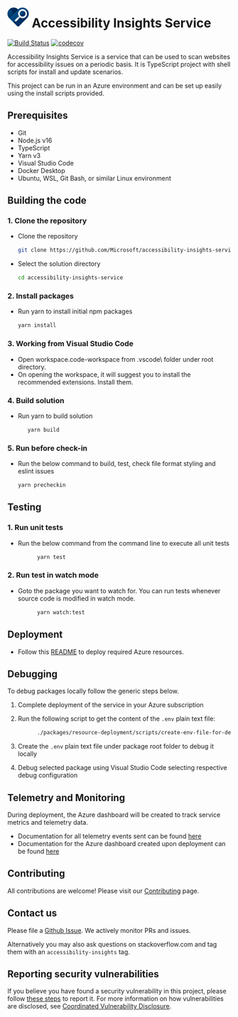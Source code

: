 <!--
Copyright (c) Microsoft Corporation. All rights reserved.
Licensed under the MIT License.
-->

# ![Product Logo](./icons/brand/blue/brand-blue-48px.png) Accessibility Insights Service

[![Build Status](https://dev.azure.com/accessibility-insights/Accessibility%20Insights%20Service/_apis/build/status/Accessibility-Insights-Service%20CI?branchName=main)](https://dev.azure.com/accessibility-insights/Accessibility%20Insights%20Service/_build/latest?definitionId=28&branchName=main)
[![codecov](https://codecov.io/gh/microsoft/accessibility-insights-service/branch/main/graph/badge.svg)](https://codecov.io/gh/microsoft/accessibility-insights-service)

Accessibility Insights Service is a service that can be used to scan websites for accessibility issues on a periodic basis. It is TypeScript project with shell scripts for install and update scenarios.

This project can be run in an Azure environment and can be set up easily using the install scripts provided.

## Prerequisites

-   Git
-   Node.js v16
-   TypeScript
-   Yarn v3
-   Visual Studio Code
-   Docker Desktop
-   Ubuntu, WSL, Git Bash, or similar Linux environment

## Building the code

### 1. Clone the repository

-   Clone the repository

    ```bash
    git clone https://github.com/Microsoft/accessibility-insights-service.git
    ```

-   Select the solution directory

    ```bash
    cd accessibility-insights-service
    ```

### 2. Install packages

-   Run yarn to install initial npm packages

    ```bash
    yarn install
    ```

### 3. Working from Visual Studio Code

-   Open workspace.code-workspace from .vscode\ folder under root directory.
-   On opening the workspace, it will suggest you to install the recommended extensions. Install them.

### 4. Build solution

-   Run yarn to build solution

    ```bash
       yarn build
    ```

### 5. Run before check-in

-   Run the below command to build, test, check file format styling and eslint issues
    ```bash
    yarn precheckin
    ```

## Testing

### 1. Run unit tests

-   Run the below command from the command line to execute all unit tests

    ```bash
          yarn test
    ```

### 2. Run test in watch mode

-   Goto the package you want to watch for. You can run tests whenever source code is modified in watch mode.

    ```bash
          yarn watch:test
    ```

## Deployment

-   Follow this [README](https://github.com/microsoft/accessibility-insights-service/blob/main/packages/resource-deployment/README.md) to deploy required Azure resources.

## Debugging

To debug packages locally follow the generic steps below.

1.  Complete deployment of the service in your Azure subscription
2.  Run the following script to get the content of the `.env` plain text file:

    ```bash
          ./packages/resource-deployment/scripts/create-env-file-for-debug.sh -r <resourceGroupName>
    ```

3.  Create the `.env` plain text file under package root folder to debug it locally
4.  Debug selected package using Visual Studio Code selecting respective debug configuration

## Telemetry and Monitoring

During deployment, the Azure dashboard will be created to track service metrics and telemetry data.

-   Documentation for all telemetry events sent can be found [here](packages/logger/README.md)
-   Documentation for the Azure dashboard created upon deployment can be found [here](packages/resource-deployment/templates/dashboard.md)

## Contributing

All contributions are welcome! Please visit our [Contributing](https://github.com/microsoft/accessibility-insights-service/blob/main/Contributing.md) page.

## Contact us

Please file a [Github Issue](https://github.com/Microsoft/accessibility-insights-service/issues/new/choose). We actively monitor PRs and issues.

Alternatively you may also ask questions on stackoverflow.com and tag them with an `accessibility-insights` tag.

## Reporting security vulnerabilities

If you believe you have found a security vulnerability in this project, please follow [these steps](https://technet.microsoft.com/en-us/security/ff852094.aspx) to report it. For more information on how vulnerabilities are disclosed, see [Coordinated Vulnerability Disclosure](https://technet.microsoft.com/en-us/security/dn467923).
